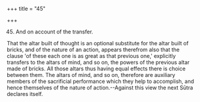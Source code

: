 +++
title = "45"

+++


45. And on account of the transfer.

That the altar built of thought is an optional substitute for the altar built of bricks, and of the nature of an action, appears therefrom also that the clause 'of these each one is as great as that previous one,' explicitly transfers to the altars of mind, and so on, the powers of the previous altar made of bricks. All those altars thus having equal effects there is choice between them. The altars of mind, and so on, therefore are auxiliary members of the sacrificial performance which they help to accomplish, and hence themselves of the nature of action.--Against this view the next Sūtra declares itself.

